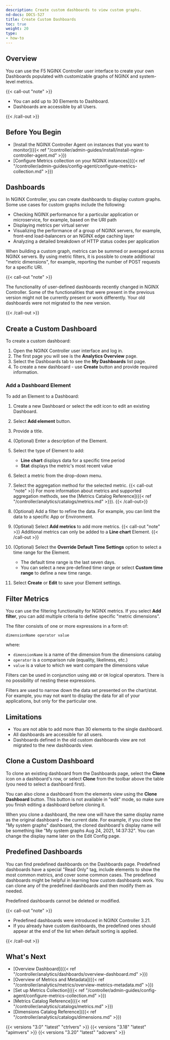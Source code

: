 ```yaml
---
description: Create custom dashboards to view custom graphs.
nd-docs: DOCS-527
title: Create Custom Dashboards
toc: true
weight: 20
type:
- how-to
---
```


## Overview

You can use the F5 NGINX Controller user interface to create your own Dashboards populated with customizable graphs of NGINX and system-level metrics.

{{< call-out "note" >}}

- You can add up to 30 Elements to Dashboard.
- Dashboards are accessible by all Users.

{{< /call-out >}}

## Before You Begin

- [Install the NGINX Controller Agent on instances that you want to monitor]({{< ref "/controller/admin-guides/install/install-nginx-controller-agent.md" >}})
- [Configure Metrics collection on your NGINX instances]({{< ref "/controller/admin-guides/config-agent/configure-metrics-collection.md" >}})

## Dashboards

In NGINX Controller, you can create dashboards to display custom graphs. Some use cases for custom graphs include the following:

- Checking NGINX performance for a particular application or microservice, for example, based on the URI path
- Displaying metrics per virtual server
- Visualizing the performance of a group of NGINX servers, for example, front-end load-balancers or an NGINX edge caching layer
- Analyzing a detailed breakdown of HTTP status codes per application

When building a custom graph, metrics can be summed or averaged across NGINX servers. By using metric filters, it is possible to create additional "metric dimensions", for example, reporting the number of POST requests for a specific URI.

   {{< call-out "note" >}}

The functionality of user-defined dashboards recently changed in NGINX Controller. Some of the functionalities that were present in the
previous version might not be currently present or work differently. Your old dashboards were not migrated to the new version.

   {{< /call-out >}}

## Create a Custom Dashboard

To create a custom dashboard:

1. Open the NGINX Controller user interface and log in.
2. The first page you will see is the **Analytics Overview** page.
3. Select the Dashboards tab to see the **My Dashboards** list page.
4. To create a new dashboard - use **Create** button and provide required information.

### Add a Dashboard Element

To add an Element to a Dashboard:

1. Create a new Dashboard or select the edit icon to edit an existing Dashboard.
2. Select **Add element** button.
3. Provide a title.
4. (Optional) Enter a description of the Element.
5. Select the type of Element to add:

   - **Line chart** displays data for a specific time period
   - **Stat** displays the metric's most recent value

6. Select a metric from the drop-down menu.
7. Select the aggregation method for the selected metric.
   {{< call-out "note" >}}
For more information about metrics and supported aggregation methods, see the [Metrics Catalog Reference]({{< ref "/controller/analytics/catalogs/metrics.md" >}}).
   {{< /call-out>}}
8. (Optional) Add a filter to refine the data. For example, you can limit the data to a specific App or Environment.
9. (Optional) Select **Add metrics** to add more metrics.
   {{< call-out "note" >}}
Additional metrics can only be added to a **Line chart** Element.
   {{< /call-out >}}
10. (Optional) Select the **Override Default Time Settings** option to select a time range for the Element.

    - The default time range is the last seven days.
    - You can select a new pre-defined time range or select **Custom time range** to define a new time range.

11. Select **Create** or **Edit** to save your Element settings.

## Filter Metrics

You can use the filtering functionality for NGINX metrics. If you select **Add filter**, you can add multiple criteria to define specific "metric dimensions".

The filter consists of one or more expressions in a form of:

`dimensionName operator value`

where:

- `dimensionName` is a name of the dimension from the dimensions catalog
- `operator` is a comparison rule (equality, likeliness, etc.)
- `value` is a value to which we want compare the dimensions value

Filters can be used in conjunction using `AND` or `OR` logical operators. There is no possibility of nesting these expressions.

Filters are used to narrow down the data set presented on the chart/stat. For example, you may not want to display the data for all of your applications, but only for the particular one.

## Limitations

- You are not able to add more than 30 elements to the single dashboard.
- All dashboards are accessible for all users.
- Dashboards defined in the old custom dashboards view are not migrated to the new dashboards view.

## Clone a Custom Dashboard

To clone an existing dashboard from the Dashboards page, select the **Clone** icon on a dashboard's row, or select **Clone** from the toolbar above the table (you need to select a dashboard first).

You can also clone a dashboard from the elements view using the **Clone Dashboard** button. This button is not available in "edit" mode, so make sure you finish editing a dashboard before cloning it.

When you clone a dashboard, the new one will have the same display name as the original dashboard + the current date. For example, if you clone the "My system graphs" dashboard, the cloned dashboard's display name will be something like "My system graphs Aug 24, 2021, 14:37:32". You can change the display name later on the Edit Config page.

## Predefined Dashboards

You can find predefined dashboards on the Dashboards page. Predefined dashboards have a special "Read Only" tag, include elements to show the most common metrics, and cover some common cases. The predefined dashboards might be helpful in learning how custom dashboards work. You can clone any of the predefined dashboards and then modify them as needed.

Predefined dashboards cannot be deleted or modified.

{{< call-out "note" >}}

- Predefined dashboards were introduced in NGINX Controller 3.21.
- If you already have custom dashboards, the predefined ones should appear at the end of the list when default sorting is applied.

{{< /call-out >}}

## What's Next

- [Overview Dashboard]({{< ref "/controller/analytics/dashboards/overview-dashboard.md" >}})
- [Overview of Metrics and Metadata]({{< ref "/controller/analytics/metrics/overview-metrics-metadata.md" >}})
- [Set up Metrics Collection]({{< ref "/controller/admin-guides/config-agent/configure-metrics-collection.md" >}})
- [Metrics Catalog Reference]({{< ref "/controller/analytics/catalogs/metrics.md" >}})
- [Dimensions Catalog Reference]({{< ref "/controller/analytics/catalogs/dimensions.md" >}})

{{< versions "3.0" "latest" "ctrlvers" >}}
{{< versions "3.18" "latest" "apimvers" >}}
{{< versions "3.20" "latest" "adcvers" >}}

